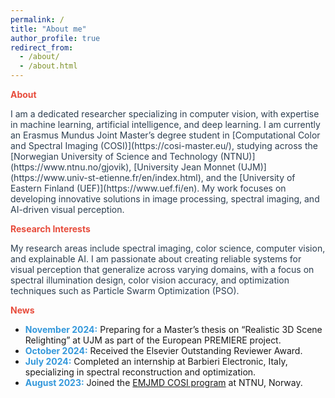 ```yaml
---
permalink: /
title: "About me"
author_profile: true
redirect_from: 
  - /about/
  - /about.html
---
```


**<span style="color: #e74c3c;">About</span>**

<span style="color: #2c3e50;">
I am a dedicated researcher specializing in computer vision, with expertise in machine learning, artificial intelligence, and deep learning. I am currently an Erasmus Mundus Joint Master’s degree student in [Computational Color and Spectral Imaging (COSI)](https://cosi-master.eu/), studying across the [Norwegian University of Science and Technology (NTNU)](https://www.ntnu.no/gjovik), [University Jean Monnet (UJM)](https://www.univ-st-etienne.fr/en/index.html), and the [University of Eastern Finland (UEF)](https://www.uef.fi/en). My work focuses on developing innovative solutions in image processing, spectral imaging, and AI-driven visual perception.
</span>

**<span style="color: #e74c3c;">Research Interests</span>**

<span style="color: #2c3e50;">
My research areas include spectral imaging, color science, computer vision, and explainable AI. I am passionate about creating reliable systems for visual perception that generalize across varying domains, with a focus on spectral illumination design, color vision accuracy, and optimization techniques such as Particle Swarm Optimization (PSO).
</span>

**<span style="color: #e74c3c;">News</span>**

- **<span style="color: #3498db;">November 2024:</span>** Preparing for a Master’s thesis on “Realistic 3D Scene Relighting” at UJM as part of the European PREMIERE project.
- **<span style="color: #3498db;">October 2024:</span>** Received the Elsevier Outstanding Reviewer Award.
- **<span style="color: #3498db;">July 2024:</span>** Completed an internship at Barbieri Electronic, Italy, specializing in spectral reconstruction and optimization.
- **<span style="color: #3498db;">August 2023:</span>** Joined the [EMJMD COSI program](https://cosi-master.eu/) at NTNU, Norway.

